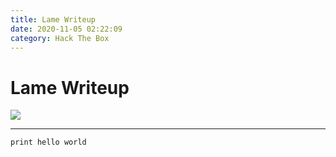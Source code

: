 ```yaml
---
title: Lame Writeup
date: 2020-11-05 02:22:09
category: Hack The Box
---
```


# Lame Writeup

![](./Lame.png)

---

`print hello world`